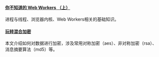 #### [你不知道的 Web Workers （上）](https://mp.weixin.qq.com/s/TySnUI3IJcY43dcnbtsO0w)
进程与线程、浏览器内核、Web Workers相关的基础知识。

#### [玩转混合加密](https://mp.weixin.qq.com/s/i_Clg5kmTBwcFoSUNO-naQ)
本文介绍如何对数据进行加密，涉及常用对称加密（aes）、非对称加密（rsa）、消息摘要算法（md5）等。
